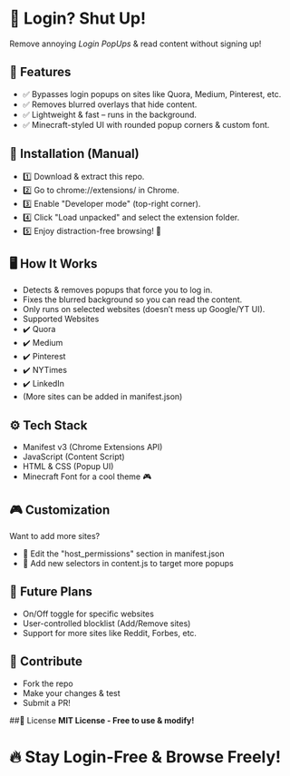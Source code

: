 # 🛑 Login? Shut Up!
Remove annoying *Login PopUps* & read content without signing up!

## 📌 Features
- ✅ Bypasses login popups on sites like Quora, Medium, Pinterest, etc.
- ✅ Removes blurred overlays that hide content.
- ✅ Lightweight & fast – runs in the background.
- ✅ Minecraft-styled UI with rounded popup corners & custom font.

## 📂 Installation (Manual)
- 1️⃣ Download & extract this repo.
- 2️⃣ Go to chrome://extensions/ in Chrome.
- 3️⃣ Enable "Developer mode" (top-right corner).
- 4️⃣ Click "Load unpacked" and select the extension folder.
- 5️⃣ Enjoy distraction-free browsing! 🎉

## 🖥️ How It Works
- Detects & removes popups that force you to log in.
- Fixes the blurred background so you can read the content.
- Only runs on selected websites (doesn’t mess up Google/YT UI).
- Supported Websites
- ✔️ Quora
- ✔️ Medium
- ✔️ Pinterest
- ✔️ NYTimes
- ✔️ LinkedIn
- (More sites can be added in manifest.json)

## ⚙️ Tech Stack
- Manifest v3 (Chrome Extensions API)
- JavaScript (Content Script)
- HTML & CSS (Popup UI)
- Minecraft Font for a cool theme 🎮

## 🎮 Customization
Want to add more sites?
- 🔹 Edit the "host_permissions" section in manifest.json
- 🔹 Add new selectors in content.js to target more popups

## 🚀 Future Plans
- On/Off toggle for specific websites
- User-controlled blocklist (Add/Remove sites)
- Support for more sites like Reddit, Forbes, etc.

## 🙌 Contribute
- Fork the repo
- Make your changes & test
- Submit a PR!

##📜 License
**MIT License - Free to use & modify!**

# 🔥 Stay Login-Free & Browse Freely!
